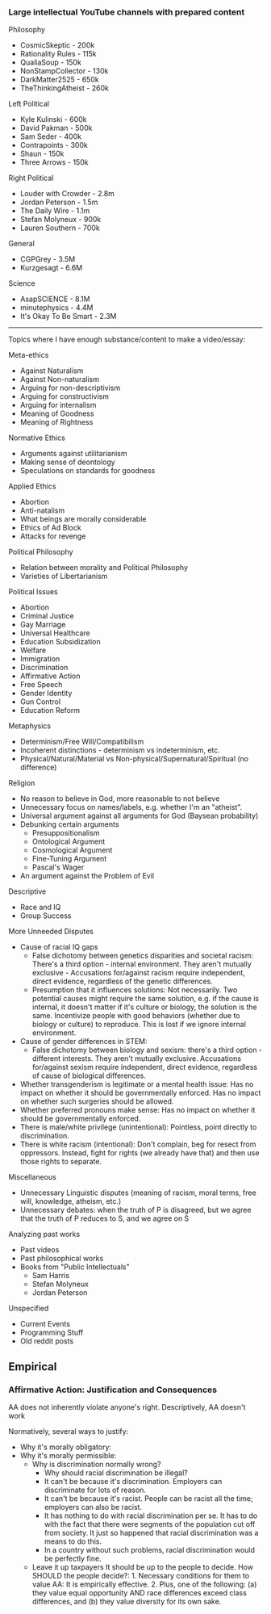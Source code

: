 ### Large intellectual YouTube channels with prepared content

Philosophy
- CosmicSkeptic - 200k
- Rationality Rules - 115k
- QualiaSoup - 150k
- NonStampCollector - 130k
- DarkMatter2525 - 650k
- TheThinkingAtheist - 260k

Left Political
- Kyle Kulinski - 600k
- David Pakman - 500k
- Sam Seder - 400k
- Contrapoints - 300k
- Shaun - 150k
- Three Arrows - 150k

Right Political
- Louder with Crowder - 2.8m
- Jordan Peterson - 1.5m
- The Daily Wire - 1.1m
- Stefan Molyneux - 900k
- Lauren Southern - 700k

General
- CGPGrey - 3.5M
- Kurzgesagt - 6.6M

Science
- AsapSCIENCE - 8.1M
- minutephysics - 4.4M
- It's Okay To Be Smart - 2.3M

----

Topics where I have enough substance/content to make a video/essay:

Meta-ethics
- Against Naturalism
- Against Non-naturalism
- Arguing for non-descriptivism
- Arguing for constructivism
- Arguing for internalism
- Meaning of Goodness
- Meaning of Rightness

Normative Ethics
- Arguments against utilitarianism
- Making sense of deontology
- Speculations on standards for goodness

Applied Ethics
- Abortion
- Anti-natalism
- What beings are morally considerable
- Ethics of Ad Block
- Attacks for revenge

Political Philosophy
- Relation between morality and Political Philosophy
- Varieties of Libertarianism

Political Issues
- Abortion
- Criminal Justice
- Gay Marriage
- Universal Healthcare
- Education Subsidization
- Welfare
- Immigration
- Discrimination
- Affirmative Action
- Free Speech
- Gender Identity
- Gun Control
- Education Reform

Metaphysics
- Determinism/Free Will/Compatibilism
- Incoherent distinctions - determinism vs indeterminism, etc.
- Physical/Natural/Material vs Non-physical/Supernatural/Spiritual (no difference)

Religion
- No reason to believe in God, more reasonable to not believe    
- Unnecessary focus on names/labels, e.g. whether I'm an "atheist".
- Universal argument against all arguments for God (Baysean probability)
- Debunking certain arguments
	- Presuppositionalism
	- Ontological Argument
	- Cosmological Argument
	- Fine-Tuning Argument
	- Pascal's Wager
- An argument against the Problem of Evil

Descriptive
- Race and IQ
- Group Success

More Unneeded Disputes
- Cause of racial IQ gaps
	- False dichotomy between genetics disparities and societal racism: There's a third option - internal environment. They aren't mutually exclusive - Accusations for/against racism require independent, direct evidence, regardless of the genetic differences.
	- Presumption that it influences solutions: Not necessarily. Two potential causes might require the same solution, e.g. if the cause is internal, it doesn't matter if it's culture or biology, the solution is the same. Incentivize people with good behaviors (whether due to biology or culture) to reproduce. This is lost if we ignore internal environment.
- Cause of gender differences in STEM:
	- False dichotomy between biology and sexism: there's a third option - different interests. They aren't mutually exclusive. Accusations for/against sexism require independent, direct evidence, regardless of cause of biological differences.
- Whether transgenderism is legitimate or a mental health issue: Has no impact on whether it should be governmentally enforced. Has no impact on whether such surgeries should be allowed.
- Whether preferred pronouns make sense: Has no impact on whether it should be governmentally enforced.
- There is male/white privilege (unintentional): Pointless, point directly to discrimination.
- There is white racism (intentional): Don't complain, beg for resect from oppressors. Instead, fight for rights (we already have that) and then use those rights to separate.

Miscellaneous
- Unnecessary Linguistic disputes (meaning of racism, moral terms, free will, knowledge, atheism, etc.)
- Unnecessary debates: when the truth of P is disagreed, but we agree that the truth of P reduces to S, and we agree on S

Analyzing past works
- Past videos
- Past philosophical works
- Books from "Public Intellectuals"
	- Sam Harris
	- Stefan Molyneux
	- Jordan Peterson

Unspecified
- Current Events
- Programming Stuff
- Old reddit posts

## Empirical

### Affirmative Action: Justification and Consequences

AA does not inherently violate anyone's right. Descriptively, AA doesn't work

Normatively, several ways to justify:

- Why it's morally obligatory: 
- Why it's morally permissible: 
	- Why is discrimination normally wrong?
		- Why should racial discrimination be illegal?
		- It can't be because it's discrimination. Employers can discriminate for lots of reason.
		- It can't be because it's racist. People can be racist all the time; employers can also be racist.
		- It has nothing to do with racial discrimination per se. It has to do with the fact that there were segments of the population cut off from society. It just so happened that racial discrimination was a means to do this.
		- In a country without such problems, racial discrimination would be perfectly fine.
    - Leave it up taxpayers
	    It should be up to the people to decide. How SHOULD the people decide?:
		    1. Necessary conditions for them to value AA: It is empirically effective.
		    2. Plus, one of the following: (a) they value equal opportunity AND race differences exceed class differences, and (b) they value diversity for its own sake.
